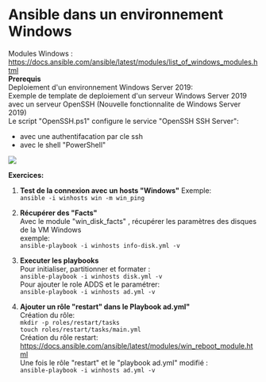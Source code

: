 # Ansible dans un environnement Windows
Modules Windows :<br/>
https://docs.ansible.com/ansible/latest/modules/list_of_windows_modules.html<br/>
**Prerequis**<br/>
Deploiement d'un environnement Windows Server 2019:<br/>
Exemple de template de deploiement d'un serveur Windows Server 2019 avec un serveur OpenSSH (Nouvelle fonctionnalite de Windows Server 2019)<br/>
Le script "OpenSSH.ps1" configure le service "OpenSSH SSH Server": <br/>
- avec une authentifacation par cle ssh<br/>
- avec le shell "PowerShell"<br/>


<a href="https://portal.azure.com/#create/Microsoft.Template/uri/https%3A%2F%2Fraw.githubusercontent.com%2FPierre-Chesne%2FWindows-Server-2019-OpenSSH%2Fmaster%2Fazuredeploy.json" target="_blank"><img src="http://azuredeploy.net/deploybutton.png"/></a>




**Exercices:**<br/>
1. **Test de la connexion avec un hosts "Windows"**
Exemple:<br/>
``
ansible -i winhosts win -m win_ping
``<br/>
2. **Récupérer des "Facts"**<br/>
Avec le module "win_disk_facts" , récupérer les paramètres des disques de la VM Windows<br/>
exemple:<br/>
``
ansible-playbook -i winhosts info-disk.yml -v
``<br/>

3. **Executer les playbooks**<br/>
Pour initialiser, partitionner et formater :<br/>
``
ansible-playbook -i winhosts disk.yml -v
``<br/>
Pour ajouter le role ADDS et le paramétrer: <br/>
``
ansible-playbook -i winhosts ad.yml -v
``<br/>

4. **Ajouter un rôle "restart" dans le Playbook ad.yml"**<br/>
Création du rôle:<br/>
``
mkdir -p roles/restart/tasks
``<br/>
``
touch roles/restart/tasks/main.yml
``<br/>
Création du rôle restart:<br/>
https://docs.ansible.com/ansible/latest/modules/win_reboot_module.html<br>
Une fois le rôle "restart" et le "playbook ad.yml" modifié :<br/>
``
ansible-playbook -i winhosts ad.yml -v
``<br/>

